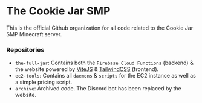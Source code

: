 # The Cookie Jar SMP

This is the official Github organization for all code related to the Cookie Jar SMP Minecraft server.

### Repositories
- `the-full-jar`: Contains both the `Firebase Cloud Functions` (backend) & the website powered by [ViteJS](https://vitejs.dev/) & [TailwindCSS](https://tailwindcss.com/) (frontend). 
- `ec2-tools`: Contains all `daemons` & `scripts` for the EC2 instance as well as a simple pricing script.
- `archive`: Archived code. The Discord bot has been replaced by the website.
